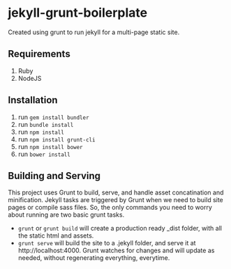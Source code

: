 # jekyll-grunt-boilerplate
Created using grunt to run jekyll for a multi-page static site.

## Requirements
 1. Ruby
 2. NodeJS

## Installation
 1. run `gem install bundler`
 2. run `bundle install`
 3. run `npm install`
 4. run `npm install grunt-cli`
 5. run `npm install bower`
 6. run `bower install`

## Building and Serving
This project uses Grunt to build, serve, and handle asset concatination and minification. Jekyll tasks are triggered by Grunt when we need to build site pages or compile sass files. So, the only commands you need to worry about running are two basic grunt tasks.
 - `grunt` or `grunt build` will create a production ready _dist folder, with all the static html and assets.
 - `grunt serve` will build the site to a .jekyll folder, and serve it at http://localhost:4000. Grunt watches for changes and will update as needed, without regenerating everything, everytime.
